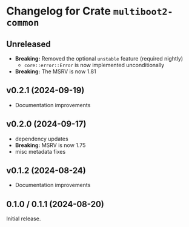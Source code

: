 # Changelog for Crate `multiboot2-common`

## Unreleased

- **Breaking:** Removed the optional `unstable` feature (required nightly)
  - `core::error::Error` is now implemented unconditionally
- **Breaking:** The MSRV is now 1.81

## v0.2.1 (2024-09-19)

- Documentation improvements

## v0.2.0 (2024-09-17)

- dependency updates
- **Breaking:** MSRV is now 1.75
- misc metadata fixes

## v0.1.2 (2024-08-24)

- Documentation improvements

## 0.1.0 / 0.1.1 (2024-08-20)

Initial release.
